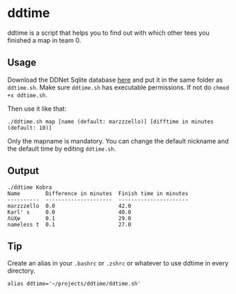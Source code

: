 # ddtime
ddtime is a script that helps you to find out with which other tees you finished a map in team 0.

## Usage

Download the DDNet Sqlite database [here](https://ddnet.tw/stats/ddnet.sqlite.zip) and put it in the same folder as `ddtime.sh`.
Make sure `ddtime.sh` has executable permissions. If not do `chmod +x ddtime.sh`.

Then use it like that:
```
./ddtime.sh map [name (default: marzzzello)] [difftime in minutes (default: 10)]
```
Only the mapname is mandatory. You can change the default nickname and the default time by editing `ddtime.sh`.

## Output
```
./ddtime Kobra        
Name        Difference in minutes  Finish time in minutes
----------  ---------------------  ----------------------
marzzzello  0.0                    42.0                  
Karl' s     0.0                    40.0                  
ɅùҲ☢        0.1                    29.0                  
nameless t  0.1                    27.0   
```

## Tip
Create an alias in your `.bashrc` or `.zshrc` or whatever to use ddtime in every directory.
```
alias ddtime='~/projects/ddtime/ddtime.sh'
```
